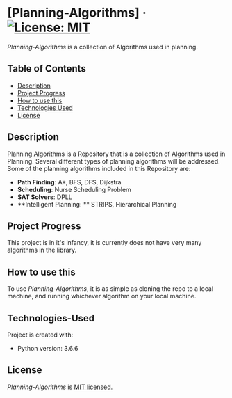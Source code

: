 # [Planning-Algorithms] · [![License: MIT](https://img.shields.io/badge/License-MIT-blue.svg)](https://opensource.org/licenses/MIT)
_Planning-Algorithms_ is a collection of Algorithms used in planning.

## Table of Contents
* [Description](#Description)
* [Project Progress](#Project-Progress)
* [How to use this](#How-to-use-this)
* [Technologies Used](#Technologies-Used)
* [License](#License)

## Description
  Planning Algorithms is a Repository that is a collection of Algorithms used in Planning. Several different types of planning algorithms
  will be addressed. Some of the planning algorithms included in this Repository are:

* **Path Finding**: A*, BFS, DFS, Dijkstra  
* **Scheduling**: Nurse Scheduling Problem  
* **SAT Solvers**: DPLL
* **Intelligent Planning: ** STRIPS, Hierarchical Planning

## Project Progress
This project is in it's infancy, it is currently does not have very many algorithms in the library.

## How to use this
To use _Planning-Algorithms_, it is as simple as cloning the repo to a local machine, and running whichever algorithm on your local machine.

## Technologies-Used
Project is created with:
* Python version: 3.6.6

## License
_Planning-Algorithms_ is [MIT licensed.](https://opensource.org/licenses/MIT)
